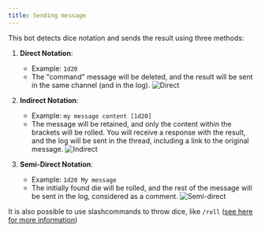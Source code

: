 ```yaml
---
title: Sending message
---
```

This bot detects dice notation and sends the result using three methods:

1. **Direct Notation**:
   - Example: `1d20`
   - The "command" message will be deleted, and the result will be sent in the same channel (and in the log).
   ![Direct](/assets/rolls/direct.gif)

2. **Indirect Notation**:
   - Example: `my message content [1d20]`
   - The message will be retained, and only the content within the brackets will be rolled. You will receive a response with the result, and the log will be sent in the thread, including a link to the original message.
   ![Indirect](/assets/rolls/indirect.gif)

3. **Semi-Direct Notation**:
   - Example: `1d20 My message`
   - The initially found die will be rolled, and the rest of the message will be sent in the log, considered as a comment.
   ![Semi-direct](/assets/rolls/semi-direct.gif)


It is also possible to use slashcommands to throw dice, like `/roll` ([see here for more information](../usage/index.md#dice-rolling))  
